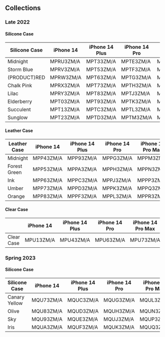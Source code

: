 ## Collections

### Late 2022

#### Silicone Case

| Silicone Case | iPhone 14 | iPhone 14 Plus | iPhone 14 Pro | iPhone 14 Pro Max |
| ------------- | --------- | -------------- | ------------- | ----------------- |
| Midnight      | MPRU3ZM/A | MPT33ZM/A      | MPTE3ZM/A     | MPTP3ZM/A         |
| Storm Blue    | MPRV3ZM/A | MPT53ZM/A      | MPTF3ZM/A     | MPTQ3ZM/A         |
| (PRODUCT)RED  | MPRW3ZM/A | MPT63ZM/A      | MPTG3ZM/A     | MPTR3ZM/A         |
| Chalk Pink    | MPRX3ZM/A | MPT73ZM/A      | MPTH3ZM/A     | MPTT3ZM/A         |
| Lilac         | MPRY3ZM/A | MPT83ZM/A      | MPTJ3ZM/A     | MPTW3ZM/A         |
| Elderberry    | MPT03ZM/A | MPT93ZM/A      | MPTK3ZM/A     | MPTX3ZM/A         |
| Succulent     | MPT13ZM/A | MPTC3ZM/A      | MPTL3ZM/A     | MPTY3ZM/A         |
| Sunglow       | MPT23ZM/A | MPTD3ZM/A      | MPTM3ZM/A     | MPU03ZM/A         |

#### Leather Case

| Leather Case | iPhone 14 | iPhone 14 Plus | iPhone 14 Pro | iPhone 14 Pro Max |
| ------------ | --------- | -------------- | ------------- | ----------------- |
| Midnight     | MPP43ZM/A | MPP93ZM/A      | MPPG3ZM/A     | MPPM3ZM/A         |
| Forest Green | MPP53ZM/A | MPPA3ZM/A      | MPPH3ZM/A     | MPPN3ZM/A         |
| Ink          | MPP63ZM/A | MPPC3ZM/A      | MPPJ3ZM/A     | MPPP3ZM/A         |
| Umber        | MPP73ZM/A | MPPD3ZM/A      | MPPK3ZM/A     | MPPQ3ZM/A         |
| Orange       | MPP83ZM/A | MPPF3ZM/A      | MPPL3ZM/A     | MPPR3ZM/A         |

#### Clear Case

|            | iPhone 14 | iPhone 14 Plus | iPhone 14 Pro | iPhone 14 Pro Max |
| ---------- | --------- | -------------- | ------------- | ----------------- |
| Clear Case | MPU13ZM/A | MPU43ZM/A      | MPU63ZM/A     | MPU73ZM/A         |

### Spring 2023

#### Silicone Case

| Silicone Case | iPhone 14 | iPhone 14 Plus | iPhone 14 Pro | iPhone 14 Pro Max |
| ------------- | --------- | -------------- | ------------- | ----------------- |
| Canary Yellow | MQU73ZM/A | MQUC3ZM/A      | MQUG3ZM/A     | MQUL3ZM/A         |
| Olive         | MQU83ZM/A | MQUD3ZM/A      | MQUH3ZM/A     | MQUN3ZM/A         |
| Sky           | MQU93ZM/A | MQUE3ZM/A      | MQUJ3ZM/A     | MQUP3ZM/A         |
| Iris          | MQUA3ZM/A | MQUF3ZM/A      | MQUK3ZM/A     | MQUQ3ZM/A         |
